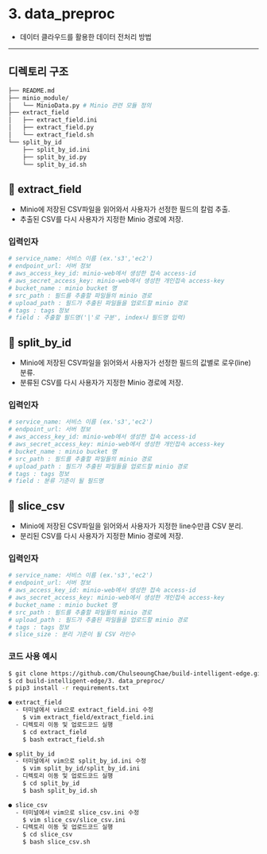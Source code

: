 # 3. data_preproc
- 데이터 클라우드를 활용한 데이터 전처리 방법
----

## 디렉토리 구조
```bash
├── README.md
├── minio_module/
│   └── MinioData.py # Minio 관련 모듈 정의  
├── extract_field
│   ├── extract_field.ini
│   ├── extract_field.py
│   └── extract_field.sh
└── split_by_id
    ├── split_by_id.ini
    ├── split_by_id.py
    └── split_by_id.sh
```

## 📌 extract_field
- Minio에 저장된 CSV파일을 읽어와서 사용자가 선정한 필드의 칼럼 추출.
- 추출된 CSV를 다시 사용자가 지정한 Minio 경로에 저장.
### 입력인자
```python
# service_name: 서비스 이름 (ex.'s3','ec2')
# endpoint_url: 서버 정보
# aws_access_key_id: minio-web에서 생성한 접속 access-id
# aws_secret_access_key: minio-web에서 생성한 개인접속 access-key
# bucket_name : minio bucket 명
# src_path : 필드를 추출할 파일들의 minio 경로
# upload_path : 필드가 추출된 파일들을 업로드할 minio 경로
# tags : tags 정보
# field : 추출할 필드명('|'로 구분', index나 필드명 입력)
```


## 📌 split_by_id
- Minio에 저장된 CSV파일을 읽어와서 사용자가 선정한 필드의 값별로 로우(line) 분류.
- 분류된 CSV를 다시 사용자가 지정한 Minio 경로에 저장.
### 입력인자
```python
# service_name: 서비스 이름 (ex.'s3','ec2')
# endpoint_url: 서버 정보
# aws_access_key_id: minio-web에서 생성한 접속 access-id
# aws_secret_access_key: minio-web에서 생성한 개인접속 access-key
# bucket_name : minio bucket 명
# src_path : 필드를 추출할 파일들의 minio 경로
# upload_path : 필드가 추출된 파일들을 업로드할 minio 경로
# tags : tags 정보
# field : 분류 기준이 될 필드명
```

## 📌 slice_csv
- Minio에 저장된 CSV파일을 읽어와서 사용자가 지정한 line수만큼 CSV 분리.
- 분리된 CSV를 다시 사용자가 지정한 Minio 경로에 저장.
### 입력인자
```python
# service_name: 서비스 이름 (ex.'s3','ec2')
# endpoint_url: 서버 정보
# aws_access_key_id: minio-web에서 생성한 접속 access-id
# aws_secret_access_key: minio-web에서 생성한 개인접속 access-key
# bucket_name : minio bucket 명
# src_path : 필드를 추출할 파일들의 minio 경로
# upload_path : 필드가 추출된 파일들을 업로드할 minio 경로
# tags : tags 정보
# slice_size : 분리 기준이 될 CSV 라인수
```


### 코드 사용 예시
```bash
$ git clone https://github.com/ChulseoungChae/build-intelligent-edge.git
$ cd build-intelligent-edge/3. data_preproc/
$ pip3 install -r requirements.txt

● extract_field
  - 터미널에서 vim으로 extract_field.ini 수정 
    $ vim extract_field/extract_field.ini
  - 디렉토리 이동 및 업로드코드 실행
    $ cd extract_field
    $ bash extract_field.sh

● split_by_id
  - 터미널에서 vim으로 split_by_id.ini 수정 
    $ vim split_by_id/split_by_id.ini
  - 디렉토리 이동 및 업로드코드 실행
    $ cd split_by_id
    $ bash split_by_id.sh

● slice_csv
  - 터미널에서 vim으로 slice_csv.ini 수정 
    $ vim slice_csv/slice_csv.ini
  - 디렉토리 이동 및 업로드코드 실행
    $ cd slice_csv
    $ bash slice_csv.sh

```
